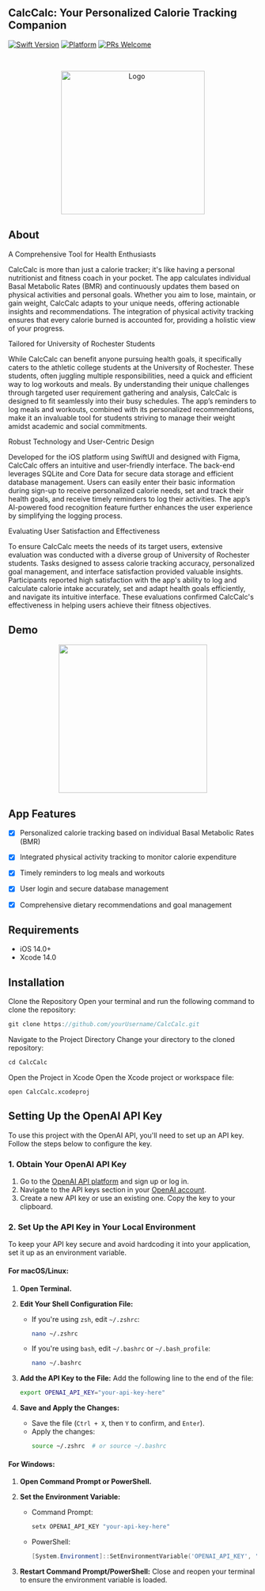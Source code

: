 CalcCalc: Your Personalized Calorie Tracking Companion
-----------------------
[![Swift Version][swift-image]][swift-url]
[![Platform](https://img.shields.io/cocoapods/p/LFAlertController.svg?style=flat)](http://cocoapods.org/pods/LFAlertController)
[![PRs Welcome](https://img.shields.io/badge/PRs-welcome-brightgreen.svg?style=flat-square)](http://makeapullrequest.com)



<br />
<p align="center">
  <a href="https://github.com/alexanderritik/Best-README-Template">
    <img src="https://github.com/user-attachments/assets/32ccd13b-b434-4354-88b7-b69b5af422e8" alt="Logo" width="290">
  </a>

## About

  <p align="center">

A Comprehensive Tool for Health Enthusiasts

CalcCalc is more than just a calorie tracker; it's like having a personal nutritionist and fitness coach in your pocket. The app calculates individual Basal Metabolic Rates (BMR) and continuously updates them based on physical activities and personal goals. Whether you aim to lose, maintain, or gain weight, CalcCalc adapts to your unique needs, offering actionable insights and recommendations. The integration of physical activity tracking ensures that every calorie burned is accounted for, providing a holistic view of your progress.

Tailored for University of Rochester Students

While CalcCalc can benefit anyone pursuing health goals, it specifically caters to the athletic college students at the University of Rochester. These students, often juggling multiple responsibilities, need a quick and efficient way to log workouts and meals. By understanding their unique challenges through targeted user requirement gathering and analysis, CalcCalc is designed to fit seamlessly into their busy schedules. The app’s reminders to log meals and workouts, combined with its personalized recommendations, make it an invaluable tool for students striving to manage their weight amidst academic and social commitments.

Robust Technology and User-Centric Design

Developed for the iOS platform using SwiftUI and designed with Figma, CalcCalc offers an intuitive and user-friendly interface. The back-end leverages SQLite and Core Data for secure data storage and efficient database management. Users can easily enter their basic information during sign-up to receive personalized calorie needs, set and track their health goals, and receive timely reminders to log their activities. The app’s AI-powered food recognition feature further enhances the user experience by simplifying the logging process.

Evaluating User Satisfaction and Effectiveness

To ensure CalcCalc meets the needs of its target users, extensive evaluation was conducted with a diverse group of University of Rochester students. Tasks designed to assess calorie tracking accuracy, personalized goal management, and interface satisfaction provided valuable insights. Participants reported high satisfaction with the app's ability to log and calculate calorie intake accurately, set and adapt health goals efficiently, and navigate its intuitive interface. These evaluations confirmed CalcCalc's effectiveness in helping users achieve their fitness objectives.

  </p>
  

## Demo

  <p align="center">
<img src= "https://github.com/user-attachments/assets/1528639e-b168-4bc3-a97b-8c2bcf5d407a" width="300" >

</p>

## App Features

- [x] Personalized calorie tracking based on individual Basal Metabolic Rates (BMR)
- [x] Integrated physical activity tracking to monitor calorie expenditure
- [x] Timely reminders to log meals and workouts
- [x] User login and secure database management
- [x] Comprehensive dietary recommendations and goal management








## Requirements

- iOS 14.0+
- Xcode 14.0

## Installation

Clone the Repository
Open your terminal and run the following command to clone the repository:
``` swift
git clone https://github.com/yourUsername/CalcCalc.git
```


Navigate to the Project Directory
Change your directory to the cloned repository:

``` swift
cd CalcCalc
```

Open the Project in Xcode
Open the Xcode project or workspace file:

```
open CalcCalc.xcodeproj
```


## Setting Up the OpenAI API Key

To use this project with the OpenAI API, you'll need to set up an API key. Follow the steps below to configure the key.

### 1. **Obtain Your OpenAI API Key**

1. Go to the [OpenAI API platform](https://platform.openai.com/signup) and sign up or log in.
2. Navigate to the API keys section in your [OpenAI account](https://platform.openai.com/account/api-keys).
3. Create a new API key or use an existing one. Copy the key to your clipboard.

### 2. **Set Up the API Key in Your Local Environment**

To keep your API key secure and avoid hardcoding it into your application, set it up as an environment variable.

#### For macOS/Linux:

1. **Open Terminal.**

2. **Edit Your Shell Configuration File:**
   - If you're using `zsh`, edit `~/.zshrc`:
     ```bash
     nano ~/.zshrc
     ```
   - If you're using `bash`, edit `~/.bashrc` or `~/.bash_profile`:
     ```bash
     nano ~/.bashrc
     ```

3. **Add the API Key to the File:**
   Add the following line to the end of the file:
   ```bash
   export OPENAI_API_KEY="your-api-key-here"

4. **Save and Apply the Changes:**
   - Save the file (`Ctrl + X`, then `Y` to confirm, and `Enter`).
   - Apply the changes:
     ```bash
     source ~/.zshrc  # or source ~/.bashrc
     ```

#### For Windows:

1. **Open Command Prompt or PowerShell.**

2. **Set the Environment Variable:**
   - Command Prompt:
     ```cmd
     setx OPENAI_API_KEY "your-api-key-here"
     ```
   - PowerShell:
     ```powershell
     [System.Environment]::SetEnvironmentVariable('OPENAI_API_KEY', 'your-api-key-here', 'User')
     ```

3. **Restart Command Prompt/PowerShell:**
   Close and reopen your terminal to ensure the environment variable is loaded.





[swift-image]:https://img.shields.io/badge/swift-3.0-orange.svg
[swift-url]: https://swift.org/
[license-image]: https://img.shields.io/badge/License-MIT-blue.svg
[license-url]: LICENSE
[travis-image]: https://img.shields.io/travis/dbader/node-datadog-metrics/master.svg?style=flat-square
[travis-url]: https://travis-ci.org/dbader/node-datadog-metrics
[codebeat-image]: https://codebeat.co/badges/c19b47ea-2f9d-45df-8458-b2d952fe9dad
[codebeat-url]: https://codebeat.co/projects/github-com-vsouza-awesomeios-com


